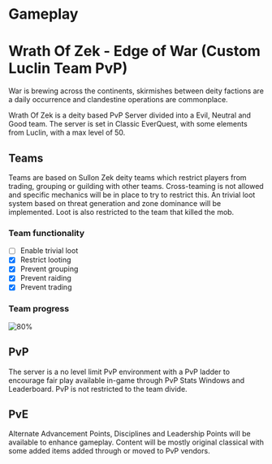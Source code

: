 # Gameplay

# Wrath Of Zek - Edge of War (Custom Luclin Team PvP)

War is brewing across the continents, skirmishes between deity factions are a daily occurrence and clandestine operations are commonplace. 

Wrath Of Zek is a deity based PvP Server divided into a Evil, Neutral and Good team. The server is set in Classic EverQuest, with some elements from Luclin, with a max level of 50. 

## Teams

Teams are based on Sullon Zek deity teams which restrict players from trading, grouping or guilding with other teams. Cross-teaming is not allowed and specific mechanics will be in place to try to restrict this. An trivial loot system based on threat generation and zone dominance will be implemented. Loot is also restricted to the team that killed the mob. 

### Team functionality

- [ ] Enable trivial loot
- [X] Restrict looting
- [x] Prevent grouping
- [x] Prevent raiding
- [x] Prevent trading

### Team progress

![80%](https://progress-bar.dev/4/?scale=5&)

## PvP

The server is a no level limit PvP environment with a PvP ladder to encourage fair play available in-game through PvP Stats Windows and Leaderboard. PvP is not restricted to the team divide.

## PvE 

Alternate Advancement Points, Disciplines and Leadership Points will be available to enhance gameplay. Content will be mostly original classical with some added items added through or moved to PvP vendors.  



